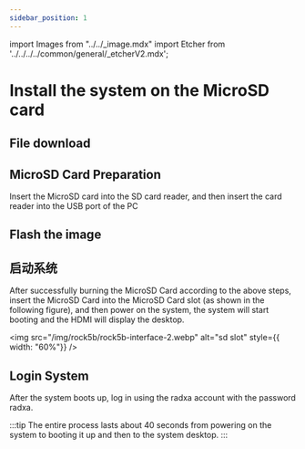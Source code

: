 ```yaml
---
sidebar_position: 1
---
```


import Images from "../../\_image.mdx"
import Etcher from '../../../../common/general/\_etcherV2.mdx';

# Install the system on the MicroSD card

## File download

<Images loader={false} system_img={true} spi_img={false} />

## MicroSD Card Preparation

Insert the MicroSD card into the SD card reader, and then insert the card reader into the USB port of the PC

## Flash the image

<Etcher />

## 启动系统

After successfully burning the MicroSD Card according to the above steps, insert the MicroSD Card into the MicroSD Card slot (as shown in the following figure), and then power on the system, the system will start booting and the HDMI will display the desktop.

<img
src="/img/rock5b/rock5b-interface-2.webp"
alt="sd slot"
style={{ width: "60%"}}
/>

## Login System

After the system boots up, log in using the radxa account with the password radxa.

:::tip
The entire process lasts about 40 seconds from powering on the system to booting it up and then to the system desktop.
:::
